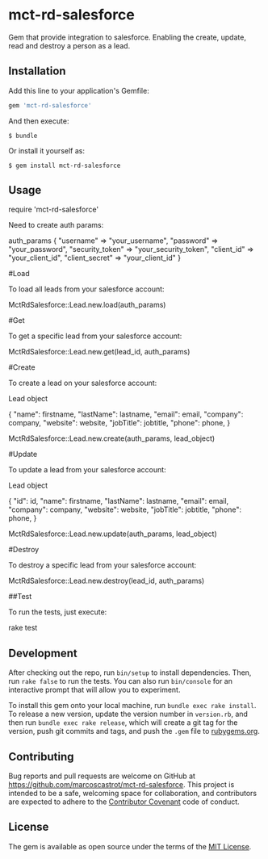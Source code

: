 # mct-rd-salesforce

Gem that provide integration to salesforce. Enabling the create, update, read and destroy a person as a lead.

## Installation

Add this line to your application's Gemfile:

```ruby
gem 'mct-rd-salesforce'
```

And then execute:

    $ bundle

Or install it yourself as:

    $ gem install mct-rd-salesforce

## Usage

require 'mct-rd-salesforce'

Need to create auth params:

auth_params
{ 
	"username" => "your_username", 
	"password" => "your_password", 
	"security_token" => "your_security_token", 
	"client_id" => "your_client_id", 
	"client_secret" => "your_client_id" 
}

#Load

To load all leads from your salesforce account:

MctRdSalesforce::Lead.new.load(auth_params)

#Get

To get a specific lead from your salesforce account:

MctRdSalesforce::Lead.new.get(lead_id, auth_params)

#Create

To create a lead on your salesforce account:

Lead object

{
	"name": firstname,
	"lastName": lastname,
	"email": email,
	"company": company,
	"website": website,
	"jobTitle": jobtitle,
	"phone": phone,
}

MctRdSalesforce::Lead.new.create(auth_params, lead_object)

#Update

To update a lead from your salesforce account:

Lead object

{
	"id": id,
	"name": firstname,
	"lastName": lastname,
	"email": email,
	"company": company,
	"website": website,
	"jobTitle": jobtitle,
	"phone": phone,
}

MctRdSalesforce::Lead.new.update(auth_params, lead_object)

#Destroy

To destroy a specific lead from your salesforce account:

MctRdSalesforce::Lead.new.destroy(lead_id, auth_params)

##Test

To run the tests, just execute:

rake test

## Development

After checking out the repo, run `bin/setup` to install dependencies. Then, run `rake false` to run the tests. You can also run `bin/console` for an interactive prompt that will allow you to experiment.

To install this gem onto your local machine, run `bundle exec rake install`. To release a new version, update the version number in `version.rb`, and then run `bundle exec rake release`, which will create a git tag for the version, push git commits and tags, and push the `.gem` file to [rubygems.org](https://rubygems.org).

## Contributing

Bug reports and pull requests are welcome on GitHub at https://github.com/marcoscastrot/mct-rd-salesforce. This project is intended to be a safe, welcoming space for collaboration, and contributors are expected to adhere to the [Contributor Covenant](contributor-covenant.org) code of conduct.


## License

The gem is available as open source under the terms of the [MIT License](http://opensource.org/licenses/MIT).

